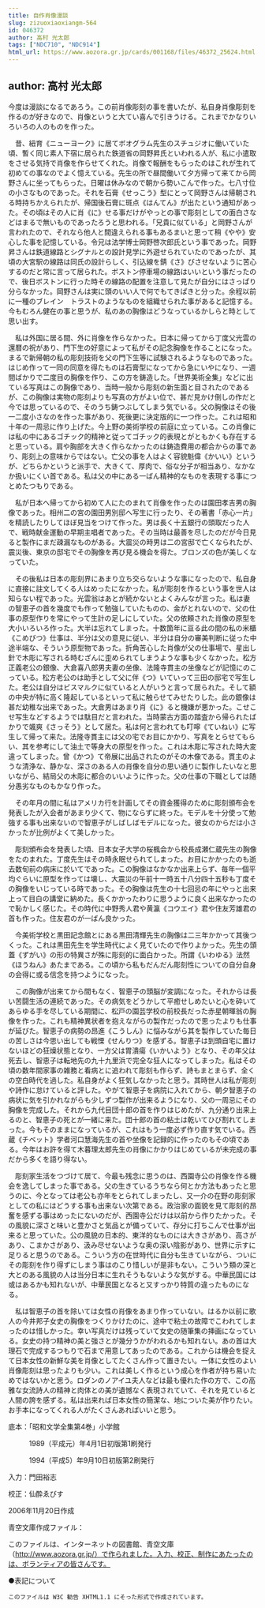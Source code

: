 ```yaml
---
title: 自作肖像漫談
slug: zizuoxiaoxiangm-564
id: 046372
author: 高村 光太郎
tags: ["NDC710", "NDC914"]
html_url: https://www.aozora.gr.jp/cards/001168/files/46372_25624.html
---
```


## author: 高村 光太郎

今度は漫談になるであろう。この前肖像彫刻の事を書いたが、私自身肖像彫刻を作るのが好きなので、肖像というと大てい喜んで引きうける。これまでかなりいろいろの人のものを作った。



　昔、紐育《ニューヨーク》に居てボオグラム先生のスチュジオに働いていた頃、暫く同じ素人下宿に居られた鉄道省の岡野昇氏といわれる人が、私に小遣取をさせる気持で肖像を作らせてくれた。肖像で報酬をもらったのはこれが生れて初めての事なのでよく憶えている。先生の所で昼間働いて夕方帰って来てから岡野さんに坐ってもらった。日曜は休みなので朝から勢いこんで作った。七八寸位の小さなものであった。それを石膏《せっこう》型にとって岡野さんは帰朝される時持ちかえられたが、帰国後石膏に斑点《はんてん》が出たという通知があった。その頃はその人に肖《に》せる事だけがやっとの事で彫刻としての面白さなどはまるで無いものであったろうと思われる。「兄貴に似ている」と岡野さんが言われたので、それなら他人と間違えられる事もあるまいと思って稍《やや》安心した事を記憶している。令兄は法学博士岡野啓次郎氏という事であった。岡野昇さんは鉄道線路とシグナルとの設計見学に外遊せられていたのであったが、其頃の大宮駅の線路は同氏の設計らしく、引込線を錆《さ》びさせないように苦心するのだと常に言って居られた。ボストン停車場の線路はいいという事だったので、後日ボストンに行った時その線路の配置を注意して見たが自分にはさっぱり分らなかった。岡野さんは実に頭のいい人で何でもてきぱきと分った。余程以前に一種のブレイン　トラストのようなものを組織せられた事があると記憶する。今もむろん健在の事と思うが、私のあの胸像はどうなっているかしらと時として思い出す。



　私は外国に居る間、外に肖像を作らなかった。日本に帰ってから丁度父光雲の還暦の祝があり、門下生の好意によって私がその記念胸像を作ることになった。まるで新帰朝の私の彫刻技術を父の門下生等に試験されるようなものであった。はじめ作って一同の同意を得たものは石膏型になってから急にいやになり、一週間ばかりで二度目の胸像を作り、この方を鋳造した。「世界美術全集」などに出ている写真はこの胸像であり、当時一般から彫刻の新生面と目されたのであるが、この胸像は実物の彫刻よりも写真の方がよい位で、甚だ見かけ倒しの作だと今では思っているので、そのうち鋳つぶしてしまう気でいる。父の胸像はその後一二度小さなのを作った事があり、死後更に決定版的に一つ作った。これは昭和十年の一周忌に作り上げた。今上野の美術学校の前庭に立っている。この肖像には私の中にあるゴチック的精神と従ってゴチック的表現とがともかくも存在すると思っている。肩や胸部を大きく作らなかったのは鋳造費用の都合からの事であり、彫刻上の意味からではない。亡父の事を人はよく容貌魁偉《かいい》というが、どちらかというと派手で、大きくて、厚肉で、俗な分子が相当あり、なかなか扱いにくい首である。私は父の中にある一ばん精神的なものを表現する事につとめたつもりである。



　私が日本へ帰ってから初めて人にたのまれて肖像を作ったのは園田孝吉男の胸像であった。相州二の宮の園田男別邸へ写生に行ったり、その著書「赤心一片」を精読したりしてほぼ見当をつけて作った。男は長く十五銀行の頭取だった人で、戦時献金運動の早期主唱者であった。その当時は最善を尽したのだが今日見ると製作にまだ疎漏なものがある。大震災の時男は二の宮邸で亡くなられたが、震災後、東京の邸宅でその胸像を再び見る機会を得た。ブロンズの色が美しくなっていた。



　その後私は日本の彫刻界にあまり立ち交らないような事になったので、私自身に直接に註文してくる人はめったになかった。私が彫刻を作るという事を世人は知らない程であった。光雲翁はあとが続かないとよくみんなが言った。私は妻の智恵子の首を幾度でも作って勉強していたものの、金がとれないので、父の仕事の原型作りを常にやって生計の足しにしていた。父の依頼された肖像の原型を大小いろいろ作った。大半は忘れてしまった。十数箇年に亘る此の間の私の米櫃《こめびつ》仕事は、半分は父の意見に従い、半分は自分の審美判断に従った中途半端な、そういう原型物であった。折角苦心した肖像が父の仕事場で、星出し針で木彫に写される時むざんに歪められてしまうような事も少くなかった。松方正義老公の銀像、大倉喜八郎男夫妻の坐像、法隆寺貫主の坐像などが記憶にのこっている。松方老公のは助手として父に伴《つ》いていって三田の邸宅で写生した。老公は自分はビスマルクに似ていると人がいうと言って居られた。そして額の中央が特に高く隆起しているといって私に触らせてみせたりした。此の銀像は甚だ幼稚な出来であった。大倉男はあまり肖《に》ると機嫌が悪かった。こせこせ写生などするようでは駄目だと言われた。当時蒙古方面の踏査から帰られたばかりで颯爽《さっそう》として居た。私は何と言われても叮嚀《ていねい》に写生して帰って来た。法隆寺貫主には父の宅でお目にかかり、写真をとらせてもらい、其を参考にして油土で等身大の原型を作った。これは木彫に写された時大変違ってしまった。曾《かつ》て帝展に出品されたのがその木像である。貫主のような清浄な、静かな、深さのある人の肖像を自分の思い通りに製作したいなと思いながら、結局父の木彫に都合のいいように作った。父の仕事の下職としては随分愚劣なものもかなり作った。



　その年月の間に私はアメリカ行を計画してその資金獲得のために彫刻頒布会を発表したが入会者があまり少くて、物にならずに終った。モデルを十分使って勉強する事も出来ないので智恵子がしばしばモデルになった。彼女のからだは小さかったが比例がよくて美しかった。

　彫刻頒布会を発表した頃、日本女子大学の桜楓会から校長成瀬仁蔵先生の胸像をたのまれた。丁度先生はその時永眠せられてしまった。お目にかかったのも逝去数旬前の病床に於いてであった。この胸像はなかなか出来上らず、毎年一個平均ぐらいに原型を作っては壊し、大震災の午前十一時五十八分四十五秒も丁度その胸像をいじっている時であった。その胸像は先生の十七回忌の年にやっと出来上って目白の講堂に納めた。長くかかったわりに思うように良く出来なかったので恥かしく感じた。その時代に中野秀人君や黄瀛《コウエイ》君や住友芳雄君の首も作った。住友君のが一ばん良かった。



　今美術学校と黒田記念館とにある黒田清輝先生の胸像は二三年かかって其後つくった。これは黒田先生を学生時代によく見ていたので作りよかった。先生の頭蓋《ずがい》の形の特異さが殊に彫刻的に面白かった。所謂《いわゆる》法然《ほうねん》あたまである。この頃から私もだんだん彫刻性についての自分自身の会得に或る信念を持つようになった。



　この胸像が出来てから間もなく、智恵子の頭脳が変調になった。それからは長い苦闘生活の連続であった。その病気をどうかして平癒せしめたいと心を砕いてあらゆる手を尽している期間に、松戸の園芸学校の前校長だった赤星朝暉翁の胸像を作った。これも精神異状者を抱えながらの製作だったので思ったよりも仕事が延びた。智恵子の病勢の昂進《こうしん》に悩みながら其を製作していた毎日の苦しさは今思い出しても戦慄《せんりつ》を感ずる。智恵子は到頭自宅に置けないほどの狂燥状態となり、一方父は胃潰瘍《いかいよう》となり、その年父は死去し、智恵子は転地先の九十九里浜で完全な狂人になってしまった。私はその頃の数年間家事の雑務と看病とに追われて彫刻も作らず、詩もまとまらず、全くの空白時代を過した。私自身がよく狂気しなかったと思う。其時世人は私が彫刻や詩作に怠けていると評した。やがて智恵子を病院に入れてから、朝夕智恵子の病状に気を引かれながらも少しずつ製作が出来るようになり、父の一周忌にその胸像を完成した。それから九代目団十郎の首を作りはじめたが、九分通り出来上るのと、智恵子の死とが一緒に来た。団十郎の首の粘土は乾いてひび割れてしまった。今もそのままになっているが、これはもう一度必ず作り直す気でいる。西蔵《チベット》学者河口慧海先生の首や坐像を記録的に作ったのもその頃である。今年はお許を得て木暮理太郎先生の肖像にかかりはじめているが未完成の事だから多くを語り得ない。



　彫刻家生活をつづけて居て、今最も残念に思うのは、西園寺公の肖像を作る機会を逸してしまった事である。父の生きているうちなら何とか方法もあったと思うのに、今となっては老公も亦年をとられてしまったし、又一介の在野の彫刻家としての私にはどうする事も出来ない次第である。政治家の面貌を見て彫刻的昂奮を感ずる事はめったにないのだが、西園寺公だけは以前から作りたかった。その風貌に深さと味いと豊かさと気品とが備っていて、存分に打ちこんで仕事が出来ると思っていた。公の風貌の日本的、東洋的なものには大きさがあり、高さがあり、こまかさがあり、汲み尽せないような奥の深い陰影があり、世界に示すに足りると思うのである。こういう方の在世時代に自分も生きていながら、ついにその彫刻を作り得ずにしまう事はのこり惜しいが是非もない。こういう類の深と大とのある風貌の人は当分日本に生れそうもないような気がする。中華民国には或はあるかも知れないが、中華民国となると又すっかり特質の違ったものになる。



　私は智恵子の首を除いては女性の肖像をあまり作っていない。はるか以前に歌人の今井邦子女史の胸像をつくりかけたのに、途中で粘土の故障でこわれてしまったのは惜しかった。幸い写真だけは残っていて女史の随筆集の挿画になっている。女史の持つ精神の美と強さとが幾分うかがわれるかも知れない。あの首は大理石で完成するつもりで石まで用意してあったのである。これからは機会を捉えて日本女性の新鮮な美を肖像としてたくさん作って置きたい。一体に女性のよい肖像彫刻は思ったよりも少い。これは美しく作るという成心を作者が持ち易いためではないかと思う。ロダンのノアイユ夫人などは最も優れた作の方で、この高雅な女流詩人の精神と肉体との美が遺憾なく表現されていて、それを見ていると人間の誇を感ずる。私は出来れば日本女性の簡潔な、地についた美が作りたい。お手本になってくれる人がたくさんあればいいと思う。













底本：「昭和文学全集第4巻」小学館


　　　1989（平成元）年4月1日初版第1刷発行

　　　1994（平成5）年9月10日初版第2刷発行

入力：門田裕志

校正：仙酔ゑびす

2006年11月20日作成

青空文庫作成ファイル：

このファイルは、インターネットの図書館、青空文庫（http://www.aozora.gr.jp/）で作られました。入力、校正、制作にあたったのは、ボランティアの皆さんです。











●表記について


	このファイルは W3C 勧告 XHTML1.1 にそった形式で作成されています。